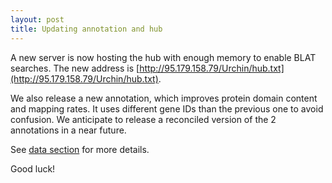 ```yaml
---
layout: post
title: Updating annotation and hub
---
```


A new server is now hosting the hub with enough memory to enable BLAT searches. The new address is [http://95.179.158.79/Urchin/hub.txt](http://95.179.158.79/Urchin/hub.txt). 

We also release a new annotation, which improves protein domain content and mapping rates. It uses different gene IDs than the previous one to avoid confusion. We anticipate to release a reconciled version of the 2 annotations in a near future. 

See [data section](http://paracentrotus.github.io/Data/) for more details. 

Good luck! 
